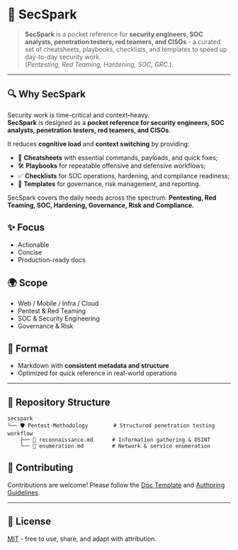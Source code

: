# 🔐 SecSpark

> **SecSpark** is a pocket reference for **security engineers, SOC analysts, penetration testers, red teamers, and CISOs** - a curated set of cheatsheets, playbooks, checklists, and templates to speed up day-to-day security work.  
> (*Pentesting, Red Teaming, Hardening, SOC, GRC.*).  

---

## 🔍 Why SecSpark

Security work is time-critical and context-heavy.  
**SecSpark** is designed as a **pocket reference for security engineers, SOC analysts, penetration testers, red teamers, and CISOs**.  

It reduces **cognitive load** and **context switching** by providing:  
- 📑 **Cheatsheets** with essential commands, payloads, and quick fixes;  
- 🛠️ **Playbooks** for repeatable offensive and defensive workflows;  
- ✅ **Checklists** for SOC operations, hardening, and compliance readiness;  
- 📂 **Templates** for governance, risk management, and reporting.  

SecSpark covers the daily needs across the spectrum: **Pentesting, Red Teaming, SOC, Hardening, Governance, Risk and Compliance.**

## ✨ Focus
- Actionable  
- Concise  
- Production-ready docs  

## 🌍 Scope
- Web / Mobile / Infra / Cloud  
- Pentest & Red Teaming  
- SOC & Security Engineering  
- Governance & Risk  

## 📝 Format
- Markdown with **consistent metadata and structure**  
- Optimized for quick reference in real-world operations  

---

## 📂 Repository Structure

```text
secspark
└── 🛡️ Pentest-Methodology        # Structured penetration testing workflow
    ├── 🔎 reconnaissance.md      # Information gathering & OSINT
    └── 📡 enumeration.md         # Network & service enumeration

```

## 🤝 Contributing
Contributions are welcome! Please follow the [Doc Template](templates/) and [Authoring Guidelines](CONTRIBUTING.md).  

---

## 📜 License
[MIT](LICENSE) - free to use, share, and adapt with attribution.  
